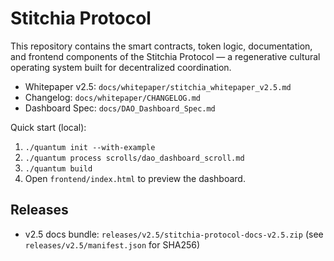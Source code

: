 # Stitchia Protocol

This repository contains the smart contracts, token logic, documentation, and frontend components of the Stitchia Protocol — a regenerative cultural operating system built for decentralized coordination.

- Whitepaper v2.5: `docs/whitepaper/stitchia_whitepaper_v2.5.md`
- Changelog: `docs/whitepaper/CHANGELOG.md`
- Dashboard Spec: `docs/DAO_Dashboard_Spec.md`

Quick start (local):

1. `./quantum init --with-example`
2. `./quantum process scrolls/dao_dashboard_scroll.md`
3. `./quantum build`
4. Open `frontend/index.html` to preview the dashboard.

Releases
--------
- v2.5 docs bundle: `releases/v2.5/stitchia-protocol-docs-v2.5.zip` (see `releases/v2.5/manifest.json` for SHA256)
